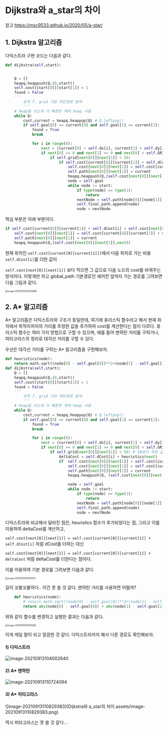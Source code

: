 # Dijkstra와 a_star의 차이

참고 https://msc9533.github.io/2020/05/a-star/

## 1. Dijkstra 알고리즘

다익스트라 구현 코드는 다음과 같다.

```python
def dijkstra(self,start):


    Q = []
    heapq.heappush(Q,(0,start))
    self.cost[start[0]][start[1]] = 1
    found = False
    '''
        로직 7. grid 기반 최단경로 탐색
        '''
    # heap을 쓰는게 더 빠른듯 하여 heap 사용
    while Q:
        cost,current = heapq.heappop(Q) # Q.leftpop()
        if self.goal[0] == current[0] and self.goal[1] == current[1]:
            found = True
            break

            for i in range(8):
                next = (current[0] + self.dx[i], current[1] + self.dy[i])
                if next[0] >= 0 and next[1] >= 0 and next[0] < self.GRIDSIZE and next[1] < self.GRIDSIZE:
                    if self.grid[next[0]][next[1]] < 50:
                        if self.cost[current[0]][current[1]] + self.dCost[i] < self.cost[next[0]][next[1]]:
                            self.cost[next[0]][next[1]] = self.cost[current[0]][current[1]] + self.dCost[i]
                            self.path[next[0]][next[1]] = current
                            heapq.heappush(Q,(self.cost[next[0]][next[1]],next))
                            node = self.goal
                            while node != start:
                                if type(node) == type(1):
                                    return
                                nextNode = self.path[node[0]][node[1]]
                                self.final_path.append(node)
                                node = nextNode
```

핵심 부분은 아래 부분이다.

```python
if self.cost[current[0]][current[1]] + self.dCost[i] < self.cost[next[0]][next[1]]:
	self.cost[next[0]][next[1]] = self.cost[current[0]][current[1]] + self.dCost[i]
	self.path[next[0]][next[1]] = current
	heapq.heappush(Q,(self.cost[next[0]][next[1]],next))
```

현재 위치인 `self.cost[current[0][current[1]]]`에서 다음 위치로 가는 비용 `self.dCost[i]`를 더한 값이

`self.cost[next[0]][next[1]]` 보다 작으면 그 값으로 다음 노드의 cost를 바꿔주는 방식이다. 이렇게만 하고 global_path 기본경로인 에어컨 앞까지 가는 경로를 그려보면 다음 그림과 같다.

<img src="Dijkstra와 a_star의 차이.assets/image-20210913102935698.png" alt="image-20210913102935698" style="zoom:50%;" />



## 2. A* 알고리즘

A* 알고리즘은 다익스트라와 구조가 동일한데, 여기에 휴리스틱 함수라고 해서 현재 위치에서 목적지까지의 거리를 추정한 값을 추가하여 cost를 계산한다는 점이 다르다. 휴리스틱 함수는 여러 가지 방법으로 구할 수 있으며, 예를 들어 맨하탄 거리를 구하거나, 피타고라스의 정리로 대각선 거리를 구할 수 있다.

우선은 대각선 거리를 구하는 A* 알고리즘을 구현해보자.

```python
def heuristics(node):
    return math.sqrt((node[0] - self.goal[0])**2+(node[1] - self.goal[1])**2)
def dijkstra(self,start):
    Q = []
    heapq.heappush(Q,(0,start))
    self.cost[start[0]][start[1]] = 1
    found = False
    '''
        로직 7. grid 기반 최단경로 탐색
        '''
    # heap을 쓰는게 더 빠른듯 하여 heap 사용
    while Q:
        cost,current = heapq.heappop(Q) # Q.leftpop()
        if self.goal[0] == current[0] and self.goal[1] == current[1]:
            found = True
            break

            for i in range(8):
                next = (current[0] + self.dx[i], current[1] + self.dy[i])
                if next[0] >= 0 and next[1] >= 0 and next[0] < self.GRIDSIZE and next[1] < self.GRIDSIZE:
                    if self.grid[next[0]][next[1]] < 50: # 50보다 작은 값인 경우 이동 가능한 것으로 본다.
                        deltaCost = self.dCost[i] + heuristics(next)
                        if  self.cost[next[0]][next[1]] > self.cost[current[0]][current[1]] + deltaCost:
                            self.cost[next[0]][next[1]] = self.cost[current[0]][current[1]] + deltaCost
                            self.path[next[0]][next[1]] = current
                            heapq.heappush(Q, (self.cost[next[0]][next[1]], next)) # Q.append(next)

                            node = self.goal
                            while node != start:
                                if type(node) == type(1):
                                    return
                                nextNode = self.path[node[0]][node[1]]
                                self.final_path.append(node)
                                node = nextNode
```

다익스트라와 비교해서 달라진 점은, heuristics 함수가 추가되었다는 점, 그리고 이를 이용하여 deltaCost를 계산하고, 

`self.cost[next[0]][next[1]] = self.cost[current[0]][current[1]] + self.dCost[i]` 처럼 dCost를 더하는 대신

`self.cost[next[0]][next[1]] = self.cost[current[0]][current[1]] + deltaCost` 처럼 deltaCost를 더한다는 점이다.

이를 이용하여 기본 경로를 그려보면 다음과 같다.

<img src="Dijkstra와 a_star의 차이.assets/image-20210913110451275.png" alt="image-20210913110451275" style="zoom:50%;" />

길이 꼬불꼬불하다.. 이건 못 쓸 것 같다. 맨하탄 거리를 사용하면 어떨까?

```python
    def heuristics(node):
        # return math.sqrt((node[0] - self.goal[0])**2+(node[1] - self.goal[1])**2) # 피타고라스
        return abs(node[0] - self.goal[0]) + abs(node[1] - self.goal[1]) # 맨하탄
```

위와 같이 함수를 변경하고 실행한 결과는 다음과 같다.

<img src="Dijkstra와 a_star의 차이.assets/image-20210913110540362.png" alt="image-20210913110540362" style="zoom:50%;" />

이게 제일 말이 되고 깔끔한 것 같다. 다익스트라까지 해서 다른 경로도 확인해보자.



#### 1) 다익스트라

<img src="Dijkstra와 a_star의 차이.assets/image-20210913104002640.png" alt="image-20210913104002640"  />

#### 2) A* 맨하탄

<img src="Dijkstra와 a_star의 차이.assets/image-20210913110724094.png" alt="image-20210913110724094"  />



#### 3) A* 피타고라스

![image-20210913110829383](Dijkstra와 a_star의 차이.assets/image-20210913110829383.png)



역시 피타고라스는 못 쓸 것 같다...



